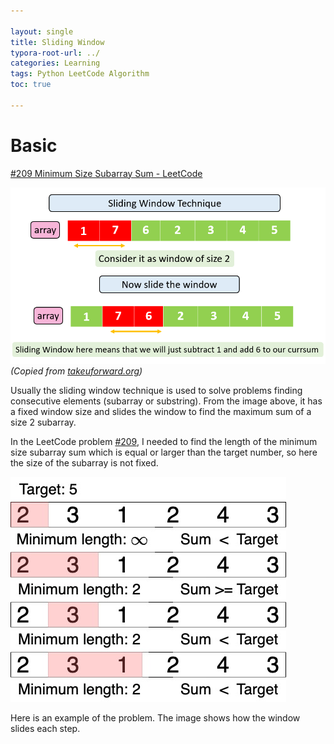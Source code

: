 ```yaml
---

layout: single
title: Sliding Window
typora-root-url: ../
categories: Learning
tags: Python LeetCode Algorithm
toc: true

---
```


# Basic
[#209 Minimum Size Subarray Sum - LeetCode](https://leetcode.com/problems/minimum-size-subarray-sum/description/)

![sliding-window](/assets/images/2024-02-29-sld-wd/sliding-window.png)
*(Copied from [takeuforward.org](https://takeuforward.org/data-structure/sliding-window-technique/))*

Usually the sliding window technique is used to solve problems finding consecutive elements (subarray or substring). From the image above, it has a fixed window size and slides the window to find the maximum sum of a size 2 subarray.


In the LeetCode problem [#209](#basic), I needed to find the length of the minimum size subarray sum which is equal or larger than the target number, so here the size of the subarray is not fixed.

![basic](/assets/images/2024-02-29-sld-wd/basic.jpg)

Here is an example of the problem. The image shows how the window slides each step.
